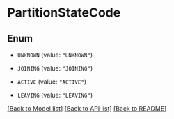 # PartitionStateCode

## Enum


* `UNKNOWN` (value: `"UNKNOWN"`)

* `JOINING` (value: `"JOINING"`)

* `ACTIVE` (value: `"ACTIVE"`)

* `LEAVING` (value: `"LEAVING"`)


[[Back to Model list]](../README.md#documentation-for-models) [[Back to API list]](../README.md#documentation-for-api-endpoints) [[Back to README]](../README.md)


